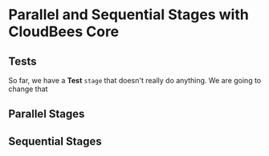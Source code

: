 # Parallel and Sequential Stages with CloudBees Core

## Tests

So far, we have a **Test** `stage` that doesn't really do anything. We are going to change that

## Parallel Stages



## Sequential Stages